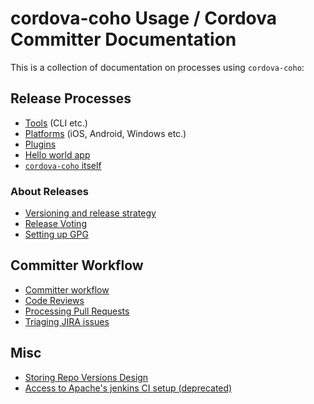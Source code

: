 <!--
#
# Licensed to the Apache Software Foundation (ASF) under one
# or more contributor license agreements.  See the NOTICE file
# distributed with this work for additional information
# regarding copyright ownership.  The ASF licenses this file
# to you under the Apache License, Version 2.0 (the
# "License"); you may not use this file except in compliance
# with the License.  You may obtain a copy of the License at
#
# http://www.apache.org/licenses/LICENSE-2.0
#
# Unless required by applicable law or agreed to in writing,
# software distributed under the License is distributed on an
# "AS IS" BASIS, WITHOUT WARRANTIES OR CONDITIONS OF ANY
#  KIND, either express or implied.  See the License for the
# specific language governing permissions and limitations
# under the License.
#
-->

# cordova-coho Usage / Cordova Committer Documentation

This is a collection of documentation on processes using `cordova-coho`:

## Release Processes

* [Tools](tools-release-process.md) (CLI etc.)
* [Platforms](platforms-release-process.md) (iOS, Android, Windows etc.)
* [Plugins](plugins-release-process.md)
* [Hello world app](app-hello-world-release-process.md)
* [`cordova-coho` itself](coho-release-process.md)

### About Releases

* [Versioning and release strategy](versioning-and-release-strategy.md)
* [Release Voting](release-voting.md)
* [Setting up GPG](setting-up-gpg.md)

## Committer Workflow

* [Committer workflow](committer-workflow.md)
* [Code Reviews](code-reviews.md)
* [Processing Pull Requests](processing-pull-requests.md)
* [Triaging JIRA issues](jira-triage.md)

## Misc

* [Storing Repo Versions Design](storing-repo-versions-design.md)
* [Access to Apache's jenkins CI setup (deprecated)](jenkins-access.md)
